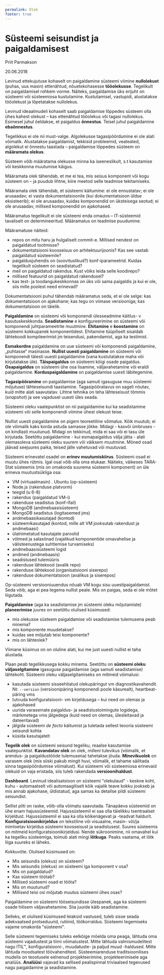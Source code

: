 ```yaml
---
permalink: Olek
footer: true
---
```


# Süsteemi seisundist ja paigaldamisest

Priit Parmakson

20.06.2018

Levinud ettekujutuse kohaselt on paigaldamine süsteemi viimine **nullolekust** (puhas, uus masin) ettenähtud, nõuetekohasesse **tööolekusse**. Tegelikult on paigaldamisel rohkem vorme. Näiteks, paigaldamise üks erijuht on süsteemi või süsteemiosa kustutamine. Kustutamisel, vastupidi, alustatakse tööolekust ja lõpetatakse nullolekus.

Levinud ideaalmudeli kohaselt saab paigaldamise lõppedes süsteem olla ühes kahest olekust – kas ettenähtud tööolekus või tagasi nullolekus. Esimesel juhul öeldakse, et paigaldus **õnnestus**. Teisel juhul paigaldamine **ebaõnnestus**.

Tegelikkus ei ole nii must-valge. Algolekusse tagasipöördumine ei ole alati võimalik. Alustatakse paigaldamist, tekkisid probleemid, veateated, algolekut ei õnnestu taastada – paigaldamise lõppedes süsteem on **määramata olekus**.

Süsteem võib määratama olekusse minna ka iseeneslikult, s.t kasutamise või keskkonna muutumise käigus.

Määramata olek tähendab, et me ei tea, mis seisus komponent või kogu süsteem on – ja puudub lihtne, kiire meetod selle teadmise tekitamiseks.

Määramata olek tähendab, et süsteemi käitumine: ei ole ennustatav; ei ole arusaadav; ei vasta dokumentatsioonile (kui dokumentatsioon üldse eksisteerib); ei ole arusaadav, kuidas komponendid on üksteisega seotud; ei ole arusaadav, millised komponendid on ajakohased.

Määramatus tegelikult ei ole süsteemi enda omadus – IT-süsteemid tavaliselt on determineeritud. Määramatus on teadmise puudumine.

Määramatuse näiteid:
- repos on mitu haru ja hulgaliselt commit-e. Millised nendest on paigaldatud tootmisse?
- dokumentatsiooni koosseisus on arhitektuurijoonis? Kas see vastab paigaldatud süsteemile?
- paigaldusjuhendis on (soovituslikud?) konf-iparameetrid. Kuidas tegelikult süsteem on seadistatud?
- meil on paigaldatud rakendus. Kust võiks leida selle koodirepo?
- millised featuurid on paigaldatud rakendusel?
- kas test- ja toodangukeskkonnas on üks või sama paigaldis ja kui ei ole, siis mille poolest need erinevad?

Dokumentatsiooni puhul tähendab määramatus seda, et ei ole selge: kas dokumentatsioon on ajakohane; kas tegu on viimase versiooniga; kas dokumentatsioon on täielik.

**Paigaldamine** on süsteemi või komponendi ülesseadmine käitlus- v kasutuskeskkonda. **Seadistamine** e konfigureerimine on süsteemi või komponendi juhtparameetrite muutmine. **Ehitamine** e **koostamine** on süsteemi kokkupanek komponentidest. Ehitamine tüüpiliselt sisaldab lähtekoodi kompileerimist jm teisendusi, pakendamist, aga ka testimist.

**Esmakordne** paigaldamine on uue süsteemi või komponendi paigaldamine, „puhtasse“ masinasse. **Nullist uuesti paigaldamine** on süsteemi või komponendi täiesti uuesti paigaldamine (vana kustutatakse maha või kirjutatakse üle). **Täispaigaldus** on süsteemi kõigi osade paigaldus. **Osapaigaldus** on süsteemi ühe osa lisamine, väljavahetamine või eraldi paigaldamine. **Korduspaigaldamine** on paigaldamise uuesti läbitegemine.

**Tagasipööramine** on paigaldamise (aga samuti igasuguse muu süsteemi mõjutuse) lähteseisundi taastamine. Tagasipööratavus on sageli nõutav, kuid mitte alati saavutatav. Lihtne tehnika on teha lähteseisust tõmmis (_snapshot_) ja see vajadusel uuesti üles seada.

Süsteemi oleku vaatepunktist on nii paigaldamine kui ka seadistamine süsteemi või selle komponendi viimine ühest olekust teise.

Nullist uuesti paigaldamine on pigem teoreetiline võimalus. Kõik muutub; ei ole võimalik kaks korda astuda samasse jõkke. Midagi - kasvõi ümbruses - on kindlasti muutunud. Midagi on tekkinud, mida ei saa või ei tasu üle kirjutada. Seetõttu paigaldamine - kui esmapaigaldus välja jätta - alati olemasoleva süsteemi oleku suurem või väiksem muutmine. Mõned osad jäävad seejuures paika, teised jälle vahetuvad või muutuvad.

Süsteemi erinevatel osadel on **erinev muutumiskiirus**. Süsteemi osad ei muutu ühes rütmis. Igal osal võib olla oma elukaar. Näiteks, väikeses TARA-Stat süsteemis (mis on omakorda suurema süsteemi komponent) on üle erineva muutustsükliga osa:
- VM (virtuaalmasin)
. Ubuntu (op-süsteem)
- Node.js (rakenduse platvorm)
- teegid (u 6-8)
- rakendus (paigaldatud VM-i)
- rakenduse seadistus (konf-ifail)
- MongoDB (andmebaasisüsteem)
- MongoDB seadistus (logitasemed jms)
- andmebaasikasutajad (kontod)
- süsteemikasutajad (kontod, mille alt VM jooksutab rakendust ja andmebaasi)
- ülalnimetatud kasutajate paroolid
- võtmed ja salasõnad (vajalikud komponentide omavahelise ja välisteenustega suhtlemise turvamiseks)
- andmebaasisüsteemi logid
- andmed (andmebaasis)
- seadistused tulemüüris
- rakenduse lähtekood (avalik repo)
- rakenduse lähtekood (organisatsiooni siserepo)
- rakenduse dokumentatsioon (avalikus ja siserepos)

Op-süsteemi versiooniuuendus nõuab VM kogu sisu uuestipaigaldamist. Seda võib, aga ei pea tegema nullist peale. Mis on paigas, seda ei ole mõtet liigutada.

**Paigaldamise** (aga ka seadistamise jm süsteemi oleku mõjutamiste) **planeerimise** juures on seetõttu olulised küsimused:
- mis olekusse süsteem paigaldamise või seadistamise tulemusena peab minema?
- mis komponente muudetakse?
- kuidas see mõjutab teisi komponente?
- mis on lähteolek?

Viimane küsimus on on oluline alati, kui me just uuesti nullist ei taha alustada.

Plaan peab tegelikkusega kokku minema. Seetõttu on **süsteemi oleku väljaselgitamine** igasuguse paigaldamise (aga samuti seadistamise) lähtekoht. Süsteemi oleku väljaselgitamiseks on mitmeid võimalusi:
- kasutada süsteemi sisseehitatud olekupäringut vm diagnostikavahendit. Nt: `--version` (versioonipäring komponendi poole käsurealt), heartbeat-päring vms
- tutvuda konfiguratsiooni- vm kirjeldusega – kui need on olemas ja ajakohased
- uurida varasemate paigaldus- ja seadistustoimingute logidega, märkmetega vms jälgedega (kuid need on olemas, ülesleitavad ja dateeritavad)
- jälgida süsteemi _de facto_ käitumist ja tuletada sellest teooria süsteemi seisundi kohta
- küsida kasutajatelt

**Tegelik olek** on süsteemi seisund tegeliku, reaalse kasutamise vaatepunktist. **Kavandatav olek** on olek, milleni tulevikus (võimalik, et arendus- ja paigaldustööde tulemusena) tahetakse jõuda. **Minevikuolek** on varasem olek (mis siiski pakub mingit huvi, võimalik, et tahame säilitada sinna tagasipöördumise võimalust). Kui süsteemi või süsteemiosa erinevaid olekuid on vaja eristada, siis tuleb rakendada **versioonihaldust**.

**Dashboard**. Levinud idealisatsioon on süsteemi "olekulaud" - keskne koht, kuhu - automaatselt või automaagiliselt kõik vajalik teave kokku jookseb ja mis annab ajakohase, üldistatud, aga samas ka detailse pildi süsteemi seisundist.

Sellist pilti on raske, võib-olla võimatu saavutada. Tänapäeva süsteemid on ühe enam hajussüsteemid. Hajussüsteemil ei saa olla täielikku tsentraalset kirjeldust. Hajussüsteemil ei saa ka olla kõikenägevat ja -teadvat haldurit. **Konfiguratsioonikirjeldus** on tekstiline või visuaalne, masin- või/ja inimloetav kirjeldus süsteemi koosseisust ja seadistusest. Suures süsteemis on mitmeid konfiguratsioonikirjeldusi. Nende sükroonimine, nii omavahel kui ka tegeliku süsteemiga, toimub alati mingi **lõtkuga**. Peaks vaatama, et lõtk liiga suureks ei läheks.

Kokkuvõte. Olulised küsimused on:
- Mis seisundis (olekus) on süsteem?
- Mis seisundis (olekus) on süsteemi iga komponent v osa?
- Mis on paigaldatud?
- Kas süsteem töötab?
- Millised süsteemi osad ei tööta?
- Mis on muutunud?
- Milliseid teisi osi mõjutab muutus süsteemi ühes osas?

Paigaldamine on süsteemi tööseisundisse ülespanek, aga ka süsteemi osade hilisem väljavahetamine. Siia juurde käib seadistamine.

Selleks, et olulised küsimused leiaksid vastused, tuleb sisse seada adekvaatsed protseduurid, rutiinid, töökorraldus. Süsteemi tegemiseks vajame omakorda "süsteemi".

Selle süsteemi tegemiseks tuleks eelkõige mõelda oma peaga, lähtuda oma süsteemi vajadustest ja tiimi võimalustest. Mitte lähtuda valmismudelitest nagu ITIL™, konfiguratsiooni-, muudatuste- ja paljud muud -haldused. Mitte lähtuda moodsatest töövahenditest. Süsteemiarenduse traditsioonilises mudelis on teostusele eelnenud projekteerimine, projekteerimisele aga analüüs. **Analüüsi** vajavad ka sellised pealispinnal triviaalsed tegevused nagu paigaldamine ja seadistamine.


